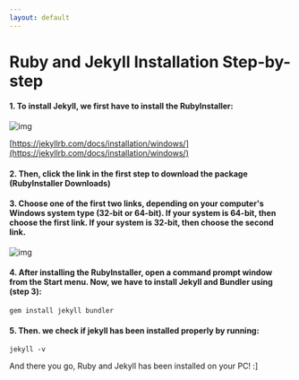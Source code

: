 ```yaml
---
layout: default
---
```


# Ruby and Jekyll Installation Step-by-step

#### 1. To install Jekyll, we first have to install the RubyInstaller:

![img](https://raw.githubusercontent.com/UI-FASILKOM-OS/extra182/master/SandBox/nardienapratama/img/installjekyll.JPG)

[https://jekyllrb.com/docs/installation/windows/](https://jekyllrb.com/docs/installation/windows/)

#### 2. Then, click the link in the first step to download the package (RubyInstaller Downloads)

#### 3. Choose one of the first two links, depending on your computer's Windows system type (32-bit or 64-bit). If your system is 64-bit, then choose the first link. If your system is 32-bit, then choose the second link.

![img](https://raw.githubusercontent.com/UI-FASILKOM-OS/extra182/master/SandBox/nardienapratama/img/rubyinstaller.png)

#### 4. After installing the RubyInstaller, open a command prompt window from the Start menu. Now, we have to install Jekyll and Bundler using (step 3):

```
gem install jekyll bundler
```

#### 5. Then. we check if jekyll has been installed properly by running:

```
jekyll -v
```

And there you go, Ruby and Jekyll has been installed on your PC! :]
